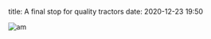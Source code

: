 title: A final stop for quality tractors
date: 2020-12-23 19:50

![am][aarudhra_motors]

[aarudhra_motors]: {static}/images/am_logo.jpeg
